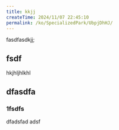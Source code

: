 ```yaml
---
title: kkjj
createTime: 2024/11/07 22:45:10
permalink: /ko/SpecializedPark/UbpjDhHJ/
---
```


fasdfasdkjj;


## fsdf 


hkjhljhlkhl


## dfasdfa 

### 1fsdfs

dfadsfad adsf